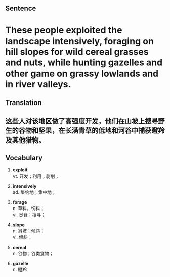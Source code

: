 ## Sentence

<h1>These people exploited the landscape intensively, foraging on hill slopes for wild cereal grasses and nuts, while hunting gazelles and other game on grassy lowlands and in river valleys.</h1>

## Translation

<h2>这些人对该地区做了高强度开发，他们在山坡上搜寻野生的谷物和坚果，在长满青草的低地和河谷中捕获瞪羚及其他猎物。</h2>


## Vocabulary     

1. **exploit**     
vt. 开发；利用；剥削；      

2. **intensively**      
ad. 集约地；集中地；       

3. **forage**     
n. 草料，饲料；     
vi. 觅食；搜寻；      

4. **slope**      
n. 斜坡；倾斜；      
vi. 倾斜；      

5. **cereal**      
n. 谷物；谷类食物；      

6. **gazelle**      
n. 瞪羚      


